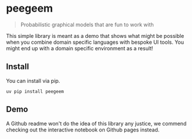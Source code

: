 
# peegeem

> Probabilistic graphical models that are fun to work with <br>

This simple library is meant as a demo that shows what might be possible when you combine domain specific languages with bespoke UI tools. You might end up with a domain specific environment as a result!

## Install

You can install via pip.

```
uv pip install peegeem
```

## Demo 

A Github readme won't do the idea of this library any justice, we commend checking out the interactive notebook on Github pages instead. 
